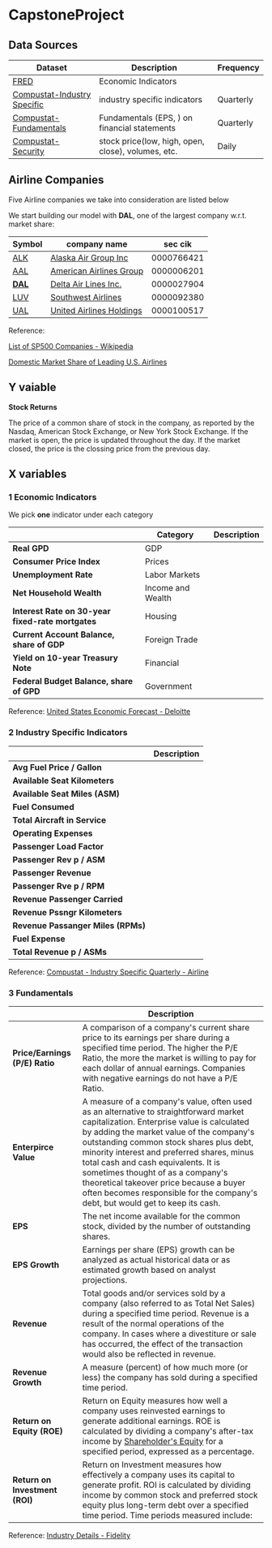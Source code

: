 # CapstoneProject

## Data Sources

| Dataset                                                      | Description                                        | Frequency |
| ------------------------------------------------------------ | -------------------------------------------------- | --------- |
| [FRED](https://fred.stlouisfed.org)                          | Economic Indicators                                |           |
| [Compustat-Industry Specific](https://wrds-web.wharton.upenn.edu/wrds/ds/compd/industry/quarterly.cfm?navId=83) | industry specific indicators                       | Quarterly |
| [Compustat-Fundamentals](https://wrds-web.wharton.upenn.edu/wrds/ds/compd/fundq/index.cfm?navId=83) | Fundamentals (EPS, ) on financial statements       | Quarterly |
| [Compustat-Security](https://wrds-web.wharton.upenn.edu/wrds/ds/compd/secd/index.cfm?navId=83) | stock price(low, high, open, close), volumes, etc. | Daily     |





## Airline Companies

Five Airline companies we take into consideration are listed below

We start building our model with **DAL**, one of the largest company w.r.t. market share:

| Symbol                                         | company name                                                 | sec cik    |
| ---------------------------------------------- | ------------------------------------------------------------ | ---------- |
| [ALK](https://www.nyse.com/quote/XNYS:ALK)     | [Alaska Air Group Inc](https://en.wikipedia.org/wiki/Alaska_Air_Group_Inc) | 0000766421 |
| [AAL](http://www.nasdaq.com/symbol/aal)        | [American Airlines Group](https://en.wikipedia.org/wiki/American_Airlines_Group) | 0000006201 |
| **[DAL](https://www.nyse.com/quote/XNYS:DAL)** | [Delta Air Lines Inc.](https://en.wikipedia.org/wiki/Delta_Air_Lines_Inc.) | 0000027904 |
| [LUV](https://www.nyse.com/quote/XNYS:LUV)     | [Southwest Airlines](https://en.wikipedia.org/wiki/Southwest_Airlines) | 0000092380 |
| [UAL](http://www.nasdaq.com/symbol/ual)        | [United Airlines Holdings](https://en.wikipedia.org/wiki/United_Airlines_Holdings) | 0000100517 |

Reference: 

[List of SP500 Companies - Wikipedia](https://en.wikipedia.org/wiki/List_of_S%26P_500_companies)

[Domestic Market Share of Leading U.S. Airlines](https://www.statista.com/statistics/250577/domestic-market-share-of-leading-us-airlines/) 





## Y vaiable

**Stock Returns** 

The price of a common share of stock in the company, as reported by the Nasdaq, American Stock Exchange, or New York Stock Exchange. If the market is open, the price is updated throughout the day. If the market closed, the price is the clossing price from the previous day.





## X variables

### 1 Economic Indicators

We pick **one** indicator under each category

|                                                   | Category          | Description |
| ------------------------------------------------- | ----------------- | ----------- |
| **Real GPD**                                      | GDP               |             |
| **Consumer Price Index**                          | Prices            |             |
| **Unemployment Rate**                             | Labor Markets     |             |
| **Net Household Wealth**                          | Income and Wealth |             |
| **Interest Rate on 30-year fixed-rate mortgates** | Housing           |             |
| **Current Account Balance, share of GDP**         | Foreign Trade     |             |
| **Yield on 10-year Treasury Note**                | Financial         |             |
| **Federal  Budget Balance, share of GPD**         | Government        |             |

Reference: [United States Economic Forecast - Deloitte](https://www2.deloitte.com/us/en/insights/economy/us-economic-forecast/united-states-outlook-analysis.html)



### 2 Industry Specific Indicators

|                                    | Description |
| ---------------------------------- | ----------- |
| **Avg Fuel Price / Gallon**        |             |
| **Available Seat Kilometers**      |             |
| **Available Seat Miles (ASM)**     |             |
| **Fuel Consumed**                  |             |
| **Total Aircraft in Service**      |             |
| **Operating Expenses**             |             |
| **Passenger Load Factor**          |             |
| **Passenger Rev p / ASM**          |             |
| **Passenger Revenue**              |             |
| **Passenger Rve p  / RPM**         |             |
| **Revenue Passenger Carried**      |             |
| **Revenue Pssngr Kilometers**      |             |
| **Revenue Passanger Miles (RPMs)** |             |
| **Fuel Expense**                   |             |
| **Total Revenue p / ASMs**         |             |

Reference: [Compustat - Industry Specific Quarterly - Airline]()



### 3 Fundamentals

|                                | Description                                                  |
| ------------------------------ | ------------------------------------------------------------ |
| **Price/Earnings (P/E) Ratio** | A comparison of a company's current share price to its earnings per share during a specified time period. The higher the P/E Ratio, the more the market is willing to pay for each dollar of annual earnings. Companies with negative earnings do not have a P/E Ratio. |
| **Enterpirce Value**           | A measure of a company's value, often used as an alternative to straightforward market capitalization. Enterprise value is calculated by adding the market value of the company's outstanding common stock shares plus debt, minority interest and preferred shares, minus total cash and cash equivalents. It is sometimes thought of as a company's theoretical takeover price because a buyer often becomes responsible for the company's debt, but would get to keep its cash. |
| **EPS**                        | The net income available for the common stock, divided by the number of outstanding shares. |
| **EPS Growth**                 | Earnings per share (EPS) growth can be analyzed as actual historical data or as estimated growth based on analyst projections. |
| **Revenue**                    | Total goods and/or services sold by a company (also referred to as Total Net Sales) during a specified time period. Revenue is a result of the normal operations of the company. In cases where a divestiture or sale has occurred, the effect of the transaction would also be reflected in revenue. |
| **Revenue Growth**             | A measure (percent) of how much more (or less) the company has sold during a specified time period. |
| **Return on Equity (ROE)**     | Return on Equity measures how well a company uses reinvested earnings to generate additional earnings. ROE is calculated by dividing a company's after-tax income by [Shareholder's Equity](https://www.fidelity.com//webcontent/ap010098-etf-content/19.10.0/help/research/learn_er_glossary_4.shtml#shareholdersequity) for a specified period, expressed as a percentage. |
| **Return on Investment (ROI)** | Return on Investment measures how effectively a company uses its capital to generate profit. ROI is calculated by dividing income by common stock and preferred stock equity plus long-term debt over a specified time period. Time periods measured include: |

Reference: [Industry Details - Fidelity]( https://eresearch.fidelity.com/eresearch/markets_sectors/sectors/industries.jhtml?tab=learn&industry=203020)

